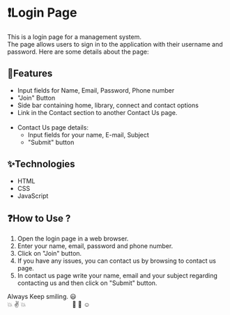 # :exclamation:**Login Page**
This is a login page for a management system. 
<br>The page allows users to sign in to the application with their username and password. Here are some details about the page:

## :star2:Features
- Input fields for Name, Email, Password, Phone number
- "Join" Button
- Side bar containing home, library, connect and contact options
- Link in the Contact section to another Contact Us page.
<br><br>
- Contact Us page details:
  - Input fields for your name, E-mail, Subject
  - "Submit" button
  
## :sparkles:Technologies
- HTML
- CSS
- JavaScript

## :question:How to Use ? 
1. Open the login page in a web browser.
2. Enter your name, email, password and phone number.
3. Click on "Join" button.
4. If you have any issues, you can contact us by browsing to contact us page.
5. In contact us page write your name, email and your subject regarding contacting us and then click on "Submit" button.


Always Keep smiling. :smiley:
<br>
:boom: :v: :collision: &nbsp; &nbsp; &nbsp; &nbsp; &nbsp; &nbsp; &nbsp; &nbsp; &nbsp; &nbsp; &nbsp; &nbsp; &nbsp; :owl: :owl: :relaxed:
 


